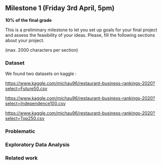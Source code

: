 ## Milestone 1 (Friday 3rd April, 5pm)

**10% of the final grade**

This is a preliminary milestone to let you set up goals for your final project and assess the feasibility of your ideas. Please, fill the following sections about your project.

(max. 2000 characters per section)

### Dataset ###

We found two datasets on kaggle :

https://www.kaggle.com/michau96/restaurant-business-rankings-2020?select=Future50.csv

https://www.kaggle.com/michau96/restaurant-business-rankings-2020?select=Independence100.csv

https://www.kaggle.com/michau96/restaurant-business-rankings-2020?select=Top250.csv



### Problematic ###

### Exploratory Data Analysis ###

### Related work ###